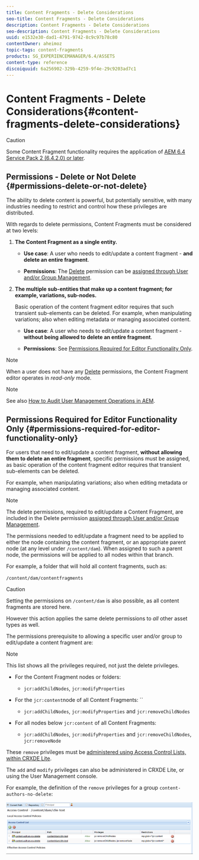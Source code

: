 ```yaml
---
title: Content Fragments - Delete Considerations
seo-title: Content Fragments - Delete Considerations
description: Content Fragments - Delete Considerations
seo-description: Content Fragments - Delete Considerations
uuid: e1532e30-dad1-4791-9742-8c9c97b78c80
contentOwner: aheimoz
topic-tags: content-fragments
products: SG_EXPERIENCEMANAGER/6.4/ASSETS
content-type: reference
discoiquuid: 6a256902-329b-4259-9f4e-29c9203ad7c1
---
```


# Content Fragments - Delete Considerations{#content-fragments-delete-considerations}

>[!CAUTION]
>
>Some Content Fragment functionality requires the application of [AEM 6.4 Service Pack 2 (6.4.2.0) or later](../../release-notes/sp-release-notes.md).

## Permissions - Delete or Not Delete {#permissions-delete-or-not-delete}

The ability to delete content is powerful, but potentially sensitive, with many industries needing to restrict and control how these privileges are distributed.

With regards to delete permissions, Content Fragments must be considered at two levels:

1. **The Content Fragment as a single entity.**

    * **Use case**: A user who needs to edit/update a content fragment - **and delete an entire fragment**.  
    
    * **Permissions**: The [Delete](../../sites/administering/using/security.md#actions) permission can be [assigned through User and/or Group Management](../../sites/administering/using/security.md#managing-permissions).

1. **The multiple sub-entities that make up a content fragment; for example, variations, sub-nodes.**

   Basic operation of the content fragment editor requires that such transient sub-elements can be deleted. For example, when manipulating variations; also when editing metadata or managing associated content.

    * **Use case**: A user who needs to edit/update a content fragment - **without being allowed to delete an entire fragment**.  
    
    * **Permissions**: See [Permissions Required for Editor Functionality Only](../../assets/using/content-fragments-delete.md#permissions-required-for-editor-functionality-only).

>[!NOTE]
>
>When a user does not have any [Delete](../../sites/administering/using/security.md#actions) permissions, the Content Fragment editor operates in *read-only* mode.

>[!NOTE]
>
>See also [How to Audit User Management Operations in AEM](../../sites/administering/using/audit-user-management-operations.md).

## Permissions Required for Editor Functionality Only {#permissions-required-for-editor-functionality-only}

For users that need to edit/update a content fragment, **without allowing them to delete an entire fragment**, specific permissions must be assigned, as basic operation of the content fragment editor requires that transient sub-elements can be deleted.

For example, when manipulating variations; also when editing metadata or managing associated content.

>[!NOTE]
>
>The delete permissions, required to edit/update a Content Fragment, are included in the Delete permission [assigned through User and/or Group Management](../../sites/administering/using/security.md#managing-permissions).

The permissions needed to edit/update a fragment need to be applied to either the node containing the content fragment, or an appropriate parent node (at any level under `/content/dam`). When assigned to such a parent node, the permissions will be applied to all nodes within that branch.

For example, a folder that will hold all content fragments, such as:

`/content/dam/contentfragments`

>[!CAUTION]
>
>Setting the permissions on `/content/dam` is also possible, as all content fragments are stored here.
>
>However this action applies the same delete permissions to *all* other asset types as well.

The permissions prerequisite to allowing a specific user and/or group to edit/update a content fragment are:

>[!NOTE]
>
>This list shows all the privileges required, not just the delete privileges.

* For the Content Fragment nodes or folders:

    * `jcr:addChildNodes`, `jcr:modifyProperties`

* For the `jcr:content`node of all Content Fragments: ``

    * `jcr:addChildNodes`, `jcr:modifyProperties` and `jcr:removeChildNodes`

* For all nodes below `jcr:content` of all Content Fragments:

    * `jcr:addChildNodes`, `jcr:modifyProperties` and `jcr:removeChildNodes`, `jcr:removeNode`

These `remove` privileges must be [administered using Access Control Lists, within CRXDE Lite](../../sites/administering/using/user-group-ac-admin.md#access-right-management).

The `add` and `modify` privileges can also be administered in CRXDE Lite, or using the User Management console.

For example, the definition of the `remove` privileges for a group `content-authors-no-delete`:

![](assets/cf-delete-03.png)

